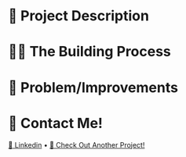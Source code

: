 # 🌟 Project Description

# 👨‍💻 The Building Process

# 🔧 Problem/Improvements

# 🔔 Contact Me!

  [💼 Linkedin](https://www.linkedin.com/in/sebastian-correa-b6858b177/) • [📱 Check Out Another Project!](https://github.com/196Sebastian/jet-biz-card)

